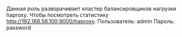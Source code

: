 Данная роль разворачивает кластер балансировщиков нагрузки haproxy.
Чтобы посмотреть статистику http://192.168.56.100:9000/haproxy.
Пользователь: admin
Пароль: password

